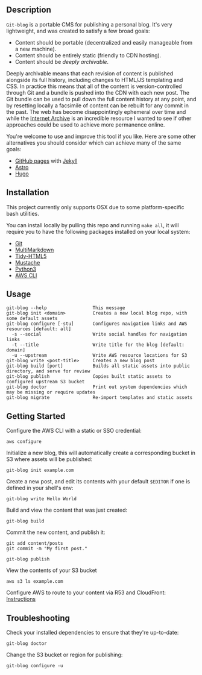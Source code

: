 Description
-----------

`Git-blog` is a portable CMS for publishing a personal blog. It's very lightweight, and was created to satisfy a few broad goals:

- Content should be portable (decentralized and easily manageable from a new machine).
- Content should be entirely static (friendly to CDN hosting).
- Content should be *deeply archivable*.

Deeply archivable means that each revision of content is published alongside its full history, including changes to HTML/JS templating and CSS. In practice this means that all of the content is version-controlled through Git and a bundle is pushed into the CDN with each new post. The Git bundle can be used to pull down the full content history at any point, and by resetting locally a facsimile of content can be rebuilt for any commit in the past. The web has become disappointingly ephemeral over time and while the [Internet Archive](https://archive.org/) is an incredible resource I wanted to see if other approaches could be used to achieve more permanence online.

You're welcome to use and improve this tool if you like. Here are some other alternatives you should consider which can achieve many of the same goals:

- [GitHub pages](https://pages.github.com/) with [Jekyll](https://jekyllrb.com/)
- [Astro](https://astro.build/)
- [Hugo](https://gohugo.io/)


Installation
------------

This project currently only supports OSX due to some platform-specific bash utilities.

You can install locally by pulling this repo and running `make all`, it will require you to have the following packages installed on your local system:

- [Git](https://git-scm.com/book/en/v2/Getting-Started-Installing-Git)
- [MultiMarkdown](https://fletcher.github.io/MultiMarkdown-5/installation)
- [Tidy-HTML5](http://www.html-tidy.org/#homepage19700601get_tidy)
- [Mustache](https://github.com/tests-always-included/mo)
- [Python3](https://www.python.org/downloads)
- [AWS CLI](http://docs.aws.amazon.com/cli/latest/userguide/installing.html)


Usage
-----

```
git-blog --help                 This message
git-blog init <domain>          Creates a new local blog repo, with some default assets
git-blog configure [-stu]       Configures navigation links and AWS resources [default: all]
  -s --social                   Write social handles for navigation links
  -t --title                    Write title for the blog [default: domain]
  -u --upstream                 Write AWS resource locations for S3
git-blog write <post-title>     Creates a new blog post
git-blog build [port]           Builds all static assets into public directory, and serve for review
git-blog publish                Copies built static assets to configured upstream S3 bucket
git-blog doctor                 Print out system dependencies which may be missing or require updates
git-blog migrate                Re-import templates and static assets
```


Getting Started
---------------

Configure the AWS CLI with a static or SSO credential:
```
aws configure
```

Initialize a new blog, this will automatically create a corresponding bucket in S3 where assets will be published:
```
git-blog init example.com
```

Create a new post, and edit its contents with your default `$EDITOR` if one is defined in your shell's env:
```
git-blog write Hello World
```

Build and view the content that was just created:
```
git-blog build
```

Commit the new content, and publish it:
```
git add content/posts
git commit -m "My first post."

git-blog publish
```

View the contents of your S3 bucket
```
aws s3 ls example.com
```

Configure AWS to route to your content via R53 and CloudFront: [Instructions](https://docs.aws.amazon.com/Route53/latest/DeveloperGuide/getting-started-cloudfront-overview.html)


Troubleshooting
---------------

Check your installed dependencies to ensure that they're up-to-date:
```
git-blog doctor
```

Change the S3 bucket or region for publishing:
```
git-blog configure -u
```